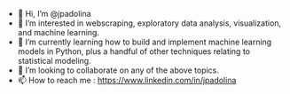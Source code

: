 - 👋 Hi, I’m @jpadolina
- 👀 I’m interested in webscraping, exploratory data analysis, visualization, and machine learning.
- 🌱 I’m currently learning how to build and implement machine learning models in Python, plus a handful of other techniques relating to statistical modeling.
- 💞️ I’m looking to collaborate on any of the above topics.
- 📫 How to reach me : https://www.linkedin.com/in/jpadolina

<!---
jpadolina/jpadolina is a ✨ special ✨ repository because its `README.md` (this file) appears on your GitHub profile.
You can click the Preview link to take a look at your changes.
--->
